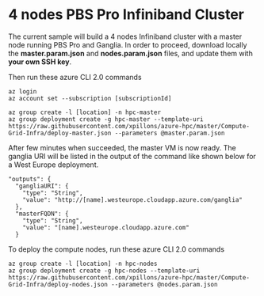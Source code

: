 # 4 nodes PBS Pro Infiniband Cluster

The current sample will build a 4 nodes Infiniband cluster with a master node running PBS Pro and Ganglia.
In order to proceed, download locally the **master.param.json** and **nodes.param.json** files, and update them with **your own SSH key**.

Then run these azure CLI 2.0 commands

    az login
    az account set --subscription [subscriptionId]

    az group create -l [location] -n hpc-master
    az group deployment create -g hpc-master --template-uri https://raw.githubusercontent.com/xpillons/azure-hpc/master/Compute-Grid-Infra/deploy-master.json --parameters @master.param.json


After few minutes when succeeded, the master VM is now ready. The ganglia URI will be listed in the output of the command like shown below for a West Europe deployment.

    "outputs": {
      "gangliaURI": {
        "type": "String",
        "value": "http://[name].westeurope.cloudapp.azure.com/ganglia"
      },
      "masterFQDN": {
        "type": "String",
        "value": "[name].westeurope.cloudapp.azure.com"
      }      


To deploy the compute nodes, run these azure CLI 2.0 commands

    az group create -l [location] -n hpc-nodes
    az group deployment create -g hpc-nodes --template-uri https://raw.githubusercontent.com/xpillons/azure-hpc/master/Compute-Grid-Infra/deploy-nodes.json --parameters @nodes.param.json
